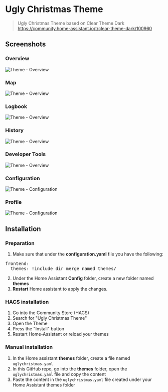 # Ugly Christmas Theme
> Ugly Christmas Theme based on Clear Theme Dark https://community.home-assistant.io/t/clear-theme-dark/100960

## Screenshots
### Overview
![Theme - Overview](https://raw.githubusercontent.com/houtknots/UglyChristmas-Theme/master/docs/theme-overview.png)
### Map
![Theme - Overview](https://raw.githubusercontent.com/houtknots/UglyChristmas-Theme/master/docs/theme-map.png)
### Logbook
![Theme - Overview](https://raw.githubusercontent.com/houtknots/UglyChristmas-Theme/master/docs/theme-logbook.png)
### History
![Theme - Overview](https://raw.githubusercontent.com/houtknots/UglyChristmas-Theme/master/docs/theme-history.png)
### Developer Tools
![Theme - Overview](https://raw.githubusercontent.com/houtknots/UglyChristmas-Theme/master/docs/theme-developer-tools.png)
### Configuration
![Theme - Configuration](https://raw.githubusercontent.com/houtknots/UglyChristmas-Theme/master/docs/theme-configuration.png)
### Profile
![Theme - Configuration](https://raw.githubusercontent.com/houtknots/UglyChristmas-Theme/master/docs/theme-profile.png)

## Installation

### Preparation
1. Make sure that under the **configuration.yaml** file you have the following:

<pre>
frontend:
  themes: !include_dir_merge_named themes/
</pre>

2. Under the Home Assistant **Config** folder, create a new folder named **themes**
3. **Restart** Home assistant to apply the changes. 

### HACS installation
1. Go into the Community Store (HACS)
2. Search for "Ugly Christmas Theme"
3. Open the Theme 
4. Press the "Install" button
5. Restart Home-Assistant or reload your themes

### Manual installation
1. In the Home assistant **themes** folder, create a file named `uglychristmas.yaml`
2. In this GitHub repo, go into the **themes** folder, open the `uglychristmas.yaml` file and copy the content
3. Paste the content in the `uglychristmas.yaml` file created under your Home Assistant themes folder